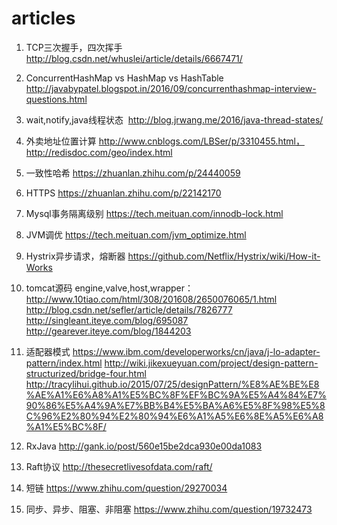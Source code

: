 # articles

1. TCP三次握手，四次挥手
  http://blog.csdn.net/whuslei/article/details/6667471/
2. ConcurrentHashMap vs HashMap vs HashTable
  http://javabypatel.blogspot.in/2016/09/concurrenthashmap-interview-questions.html
3. wait,notify,java线程状态
  http://blog.jrwang.me/2016/java-thread-states/
4. 外卖地址位置计算
  http://www.cnblogs.com/LBSer/p/3310455.html， http://redisdoc.com/geo/index.html
5. 一致性哈希
  https://zhuanlan.zhihu.com/p/24440059
6. HTTPS
  https://zhuanlan.zhihu.com/p/22142170
7. Mysql事务隔离级别
  https://tech.meituan.com/innodb-lock.html
8. JVM调优
  https://tech.meituan.com/jvm_optimize.html
9. Hystrix异步请求，熔断器
  https://github.com/Netflix/Hystrix/wiki/How-it-Works
 
10. tomcat源码 engine,valve,host,wrapper： 
  http://www.10tiao.com/html/308/201608/2650076065/1.html
  http://blog.csdn.net/sefler/article/details/7826777
  http://singleant.iteye.com/blog/695087
  http://gearever.iteye.com/blog/1844203

11. 适配器模式
  https://www.ibm.com/developerworks/cn/java/j-lo-adapter-pattern/index.html
  http://wiki.jikexueyuan.com/project/design-pattern-structurized/bridge-four.html
  http://tracylihui.github.io/2015/07/25/designPattern/%E8%AE%BE%E8%AE%A1%E6%A8%A1%E5%BC%8F%EF%BC%9A%E5%A4%84%E7%90%86%E5%A4%9A%E7%BB%B4%E5%BA%A6%E5%8F%98%E5%8C%96%E2%80%94%E2%80%94%E6%A1%A5%E6%8E%A5%E6%A8%A1%E5%BC%8F/

12. RxJava
  http://gank.io/post/560e15be2dca930e00da1083
  
13. Raft协议
  http://thesecretlivesofdata.com/raft/
 
14. 短链
  https://www.zhihu.com/question/29270034

15. 同步、异步、阻塞、非阻塞
  https://www.zhihu.com/question/19732473
